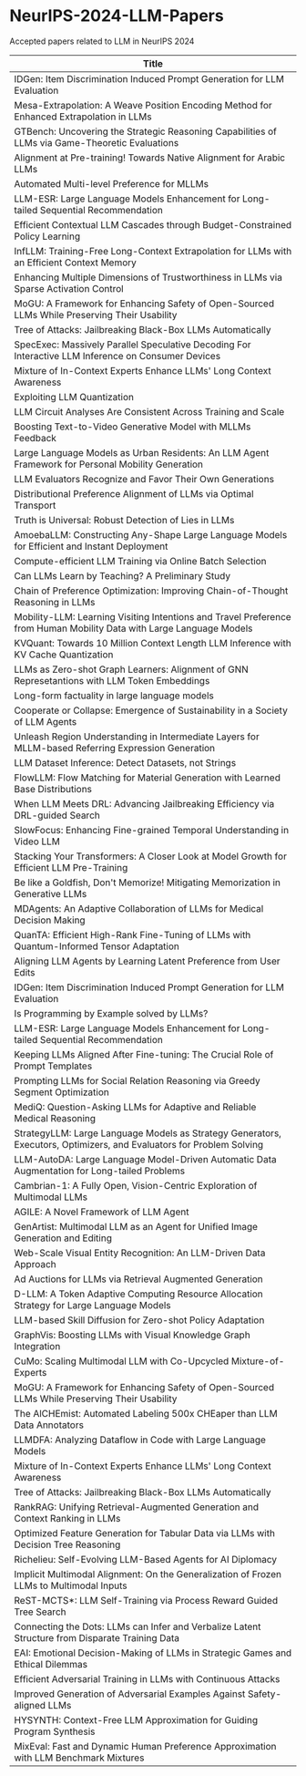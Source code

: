 # NeurIPS-2024-LLM-Papers
Accepted papers related to LLM in NeurIPS 2024

| Title |
| --- |
| IDGen: Item Discrimination Induced Prompt Generation for LLM Evaluation |
| Mesa-Extrapolation: A Weave Position Encoding Method for Enhanced Extrapolation in LLMs |
| GTBench: Uncovering the Strategic Reasoning Capabilities of LLMs via Game-Theoretic Evaluations |
| Alignment at Pre-training! Towards Native Alignment for Arabic LLMs |
| Automated Multi-level Preference for MLLMs |
| LLM-ESR: Large Language Models Enhancement for Long-tailed Sequential Recommendation |
| Efficient Contextual LLM Cascades through Budget-Constrained Policy Learning |
| InfLLM: Training-Free Long-Context Extrapolation for LLMs with an Efficient Context Memory |
| Enhancing Multiple Dimensions of Trustworthiness in LLMs via Sparse Activation Control |
| MoGU: A Framework for Enhancing Safety of Open-Sourced LLMs While Preserving Their Usability |
| Tree of Attacks: Jailbreaking Black-Box LLMs Automatically |
| SpecExec: Massively Parallel Speculative Decoding For Interactive LLM Inference on Consumer Devices |
| Mixture of In-Context Experts Enhance LLMs' Long Context Awareness |
| Exploiting LLM Quantization |
| LLM Circuit Analyses Are Consistent Across Training and Scale |
| Boosting Text-to-Video Generative Model with MLLMs Feedback |
| Large Language Models as Urban Residents: An LLM Agent Framework for Personal Mobility Generation |
| LLM Evaluators Recognize and Favor Their Own Generations |
| Distributional Preference Alignment of LLMs via Optimal Transport |
| Truth is Universal: Robust Detection of Lies in LLMs |
| AmoebaLLM: Constructing Any-Shape Large Language Models for Efficient and Instant Deployment |
| Compute-efficient LLM Training via Online Batch Selection |
| Can LLMs Learn by Teaching? A Preliminary Study |
| Chain of Preference Optimization: Improving Chain-of-Thought Reasoning in LLMs |
| Mobility-LLM: Learning Visiting Intentions and Travel Preference from Human Mobility Data with Large Language Models |
| KVQuant: Towards 10 Million Context Length LLM Inference with KV Cache Quantization |
| LLMs as Zero-shot Graph Learners: Alignment of GNN Represetantions with LLM Token Embeddings |
| Long-form factuality in large language models |
| Cooperate or Collapse: Emergence of Sustainability in a Society of LLM Agents |
| Unleash Region Understanding in Intermediate Layers for MLLM-based Referring Expression Generation |
| LLM Dataset Inference: Detect Datasets, not Strings |
| FlowLLM: Flow Matching for Material Generation with Learned Base Distributions |
| When LLM Meets DRL: Advancing Jailbreaking Efficiency via DRL-guided Search |
| SlowFocus: Enhancing Fine-grained Temporal Understanding in Video LLM |
| Stacking Your Transformers: A Closer Look at Model Growth for Efficient LLM Pre-Training |
| Be like a Goldfish, Don't Memorize! Mitigating Memorization in Generative LLMs |
| MDAgents: An Adaptive Collaboration of LLMs for Medical Decision Making |
| QuanTA: Efficient High-Rank Fine-Tuning of LLMs with Quantum-Informed Tensor Adaptation |
| Aligning LLM Agents by Learning Latent Preference from User Edits |
| IDGen: Item Discrimination Induced Prompt Generation for LLM Evaluation |
| Is Programming by Example solved by LLMs? |
| LLM-ESR: Large Language Models Enhancement for Long-tailed Sequential Recommendation |
| Keeping LLMs Aligned After Fine-tuning: The Crucial Role of Prompt Templates |
| Prompting LLMs for Social Relation Reasoning via Greedy Segment Optimization |
| MediQ: Question-Asking LLMs for Adaptive and Reliable Medical Reasoning |
| StrategyLLM: Large Language Models as Strategy Generators, Executors, Optimizers, and Evaluators for Problem Solving |
| LLM-AutoDA: Large Language Model-Driven Automatic Data Augmentation for Long-tailed Problems |
| Cambrian-1: A Fully Open, Vision-Centric Exploration of Multimodal LLMs |
| AGILE: A Novel Framework of LLM Agent |
| GenArtist: Multimodal LLM as an Agent for Unified Image Generation and Editing |
| Web-Scale Visual Entity Recognition: An LLM-Driven Data Approach |
| Ad Auctions for LLMs via Retrieval Augmented Generation |
| D-LLM: A Token Adaptive Computing Resource Allocation Strategy for Large Language Models |
| LLM-based Skill Diffusion for Zero-shot Policy Adaptation |
| GraphVis: Boosting LLMs with Visual Knowledge Graph Integration |
| CuMo: Scaling Multimodal LLM with Co-Upcycled Mixture-of-Experts |
| MoGU: A Framework for Enhancing Safety of Open-Sourced LLMs While Preserving Their Usability |
| The AlCHEmist: Automated Labeling 500x CHEaper than LLM Data Annotators |
| LLMDFA: Analyzing Dataflow in Code with Large Language Models |
| Mixture of In-Context Experts Enhance LLMs' Long Context Awareness |
| Tree of Attacks: Jailbreaking Black-Box LLMs Automatically |
| RankRAG: Unifying Retrieval-Augmented Generation and Context Ranking in LLMs |
| Optimized Feature Generation for Tabular Data via LLMs with Decision Tree Reasoning |
| Richelieu: Self-Evolving LLM-Based Agents for AI Diplomacy |
| Implicit Multimodal Alignment: On the Generalization of Frozen LLMs to Multimodal Inputs |
| ReST-MCTS*: LLM Self-Training via Process Reward Guided Tree Search |
| Connecting the Dots: LLMs can Infer and Verbalize Latent Structure from Disparate Training Data |
| EAI: Emotional Decision-Making of LLMs in Strategic Games and Ethical Dilemmas |
| Efficient Adversarial Training in LLMs with Continuous Attacks |
| Improved Generation of Adversarial Examples Against Safety-aligned LLMs |
| HYSYNTH: Context-Free LLM Approximation for Guiding Program Synthesis |
| MixEval: Fast and Dynamic Human Preference Approximation with LLM Benchmark Mixtures |

